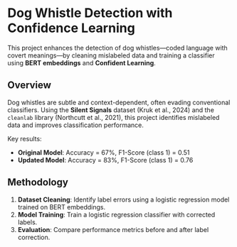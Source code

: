 # Dog Whistle Detection with Confidence Learning

This project enhances the detection of dog whistles—coded language with covert meanings—by cleaning mislabeled data and training a classifier using **BERT embeddings** and **Confident Learning**.

## Overview

Dog whistles are subtle and context-dependent, often evading conventional classifiers. Using the **Silent Signals** dataset (Kruk et al., 2024) and the `cleanlab` library (Northcutt et al., 2021), this project identifies mislabeled data and improves classification performance.

Key results:  
- **Original Model**: Accuracy = 67%, F1-Score (class 1) = 0.51  
- **Updated Model**: Accuracy = 83%, F1-Score (class 1) = 0.76  

## Methodology

1. **Dataset Cleaning**: Identify label errors using a logistic regression model trained on BERT embeddings.
2. **Model Training**: Train a logistic regression classifier with corrected labels.
3. **Evaluation**: Compare performance metrics before and after label correction.

